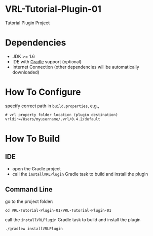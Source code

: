 # VRL-Tutorial-Plugin-01

Tutorial Plugin Project

# Dependencies

- JDK >= 1.6
- IDE with [Gradle](http://www.gradle.org/) support (optional)
- Internet Connection (other dependencies will be automatically downloaded)

# How To Configure

specify correct path in `build.properties`, e.g.,
    
    # vrl property folder location (plugin destination)
    vrldir=/Users/myusername/.vrl/0.4.2/default

# How To Build

## IDE

- open the Gradle project
- call the `installVRLPlugin` Gradle task to build and install the plugin

## Command Line

go to the project folder: 

    cd VRL-Tutorial-Plugin-01/VRL-Tutorial-Plugin-01

call the `installVRLPlugin` Gradle task to build and install the plugin

    ./gradlew installVRLPlugin




